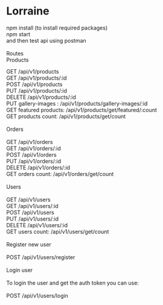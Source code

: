 # Lorraine<br/>
npm install (to install required packages)<br/>
npm start<br/>
and then test api using postman<br/>
<br/>
Routes<br/>
Products<br/>

GET      /api/v1/products<br/>
GET      /api/v1/products/:id<br/>
POST     /api/v1/products<br/>
PUT      /api/v1/products/:id<br/>
DELETE   /api/v1/products/:id<br/>
PUT gallery-images : /api/v1/products/gallery-images/:id<br/>
GET featured products: /api/v1/products/get/featured/:count<br/>
GET products count: /api/v1/products/get/count<br/>
<br/>
Orders<br/>
<br/>
GET      /api/v1/orders<br/>
GET      /api/v1/orders/:id<br/>
POST     /api/v1/orders<br/>
PUT      /api/v1/orders/:id<br/>
DELETE   /api/v1/orders/:id<br/>
GET orders count: /api/v1/orders/get/count<br/>
<br/>
Users<br/>
<br/>
GET      /api/v1/users<br/>
GET      /api/v1/users/:id<br/>
POST     /api/v1/users<br/>
PUT      /api/v1/users/:id<br/>
DELETE   /api/v1/users/:id<br/>
GET users count: /api/v1/users/get/count<br/>
<br/>
Register new user<br/>
<br/>
POST     /api/v1/users/register<br/>
<br/>
Login user<br/>
<br/>
To login the user and get the auth token you can use:<br/>
<br/>
POST     /api/v1/users/login<br/>

